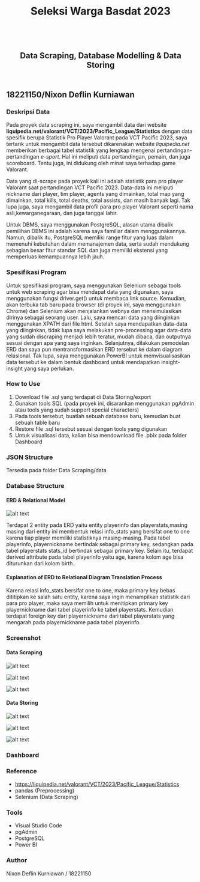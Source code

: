<h1 align="center">
  <br>
  Seleksi Warga Basdat 2023
  <br>
  <br>
</h1>

<h2 align="center">
  <br>
  Data Scraping, Database Modelling & Data Storing
  <br>
  <br>
</h2>


## 18221150/Nixon Deflin Kurniawan

### Deskripsi Data

Pada proyek data scraping ini, saya mengambil data dari website __liquipedia.net/valorant/VCT/2023/Pacific_League/Statistics__ dengan data spesifik berupa Statistik Pro Player Valorant pada VCT Pacific 2023, saya tertarik untuk mengambil data tersebut dikarenakan website _liquipedia.net_ memberikan berbagai tabel statistik yang lengkap mengenai pertandingan-pertandingan _e-sport_. Hal ini meliputi data pertandingan, pemain, dan juga scoreboard. Tentu juga, ini didukung oleh minat saya terhadap game Valorant.

Data yang di-scrape pada proyek kali ini adalah statistik para pro player Valorant saat pertandingan VCT Pacific 2023. Data-data ini meliputi nickname dari player, tim player, agents yang dimainkan, total map yang dimainkan, total kills, total deaths, total assists, dan masih banyak lagi. Tak lupa juga, saya mengambil data profil para pro player Valorant seperti nama asli,kewarganegaraan, dan juga tanggal lahir.

Untuk DBMS, saya menggunakan PostgreSQL, alasan utama dibalik pemilihan DBMS ini adalah karena saya familiar dalam menggunakannya. Namun, dibalik itu, PostgreSQL memiliki range fitur yang luas dalam memenuhi kebutuhan dalam memanajemen data, serta sudah mendukung sebagian besar fitur standar SQL dan juga memiliki ekstensi yang memperluas kemampuannya lebih jauh.


### Spesifikasi Program

Untuk spesifikasi program, saya menggunakan Selenium sebagai tools untuk web scraping agar bisa mendapat data yang digunakan, saya menggunakan fungsi driver.get() untuk membaca link source. Kemudian, akan terbuka tab baru pada browser (di proyek ini, saya menggunakan Chrome) dan Selenium akan menjalankan webnya dan mensimulasikan dirinya sebagai seorang user. Lalu, saya mencari data yang diinginkan menggunakan XPATH dari file html. Setelah saya mendapatkan data-data yang diinginkan, tidak lupa saya melakukan pre-processing agar data-data yang sudah discraping menjadi lebih teratur, mudah dibaca, dan outputnya sesuai dengan apa yang saya inginkan. Selanjutnya, dilakukan pemodelan ERD dan saya pun mentransformasikan ERD tersebut ke dalam diagram relasional. Tak lupa, saya menggunakan PowerBI untuk memvisualisasikan data tersebut ke dalam bentuk dashboard untuk mendapatkan insight-insight yang saya perlukan.

### How to Use
1. Download file .sql yang terdapat di Data Storing/export
2. Gunakan tools SQL (pada proyek ini, disarankan menggunakan pgAdmin atau tools yang sudah support special characters)
3. Pada tools tersebut, buatlah sebuah database baru, kemudian buat sebuah table baru
4. Restore file .sql tersebut sesuai dengan tools yang digunakan
5. Untuk visualisasi data, kalian bisa mendownload file .pbix pada folder Dashboard

### JSON Structure
Tersedia pada folder Data Scraping/data

### Database Structure

#### ERD & Relational Model

![alt text](https://github.com/nixondeflin/TUGAS_SELEKSI_1_18221150/blob/main/Data%20Storing/design/designseleksibasdat_18221150.png)

Terdapat 2 entity pada ERD yaitu entity playerinfo dan playerstats,masing masing dari entity ini membentuk relasi info_stats yang bersifat one to one karena tiap player memiliki statistiknya masing-masing. Pada tabel playerinfo, playernickname bertindak sebagai primary key, sedangkan pada tabel playerstats stats_id bertindak sebagai primary key. Selain itu, terdapat derived attribute pada tabel playerinfo yaitu age, karena kolom age bisa diturunkan dari kolom birth.

#### Explanation of ERD to Relational Diagram Translation Process

Karena relasi info_stats bersifat one to one, maka primary key bebas dititipkan ke salah satu entity, karena saya ingin menampilkan statistik dari para pro player, maka saya memilih untuk menitipkan primary key playernickname dari tabel playerinfo ke tabel playerstats. Kemudian terdapat foreign key dari playernickname dari tabel playerstats yang mengarah pada playernickname pada tabel playerinfo.

### Screenshot

#### Data Scraping

![alt text](https://github.com/nixondeflin/TUGAS_SELEKSI_1_18221150/blob/main/Data%20Scraping/screenshot/playerinfoscrape.png)

![alt text](https://github.com/nixondeflin/TUGAS_SELEKSI_1_18221150/blob/main/Data%20Scraping/screenshot/playerinfoscrapefinal.png)

![alt text](https://github.com/nixondeflin/TUGAS_SELEKSI_1_18221150/blob/main/Data%20Scraping/screenshot/playerstatisticscrape.png)


#### Data Storing

![alt text](https://github.com/nixondeflin/TUGAS_SELEKSI_1_18221150/blob/main/Data%20Storing/screenshot/playerinfo.png)

![alt text](https://github.com/nixondeflin/TUGAS_SELEKSI_1_18221150/blob/main/Data%20Storing/screenshot/playerstats.png)

![alt text](https://github.com/nixondeflin/TUGAS_SELEKSI_1_18221150/blob/main/Data%20Storing/screenshot/view%20playerage.png)

### Dashboard

### Reference
* https://liquipedia.net/valorant/VCT/2023/Pacific_League/Statistics
* pandas (Preprocessing)
* Selenium (Data Scraping)

### Tools
* Visual Studio Code
* pgAdmin
* PostgreSQL
* Power BI


### Author

Nixon Deflin Kurniawan / 18221150